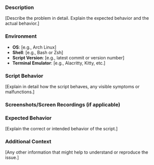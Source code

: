 ### Description

<!-- Provide a detailed description of the issue. Include information about what the script should do versus what it is actually doing. -->
[Describe the problem in detail. Explain the expected behavior and the actual behavior.]

### Environment

<!-- Provide details about the system where the issue occurred. -->
- **OS**: [e.g., Arch Linux]
- **Shell**: [e.g., Bash or Zsh]
- **Script Version**: [e.g., latest commit or version number]
- **Terminal Emulator**: [e.g., Alacritty, Kitty, etc.]

### Script Behavior

<!-- Describe how the script is behaving. Does it fail silently, produce errors, or behave unexpectedly? -->
[Explain in detail how the script behaves, any visible symptoms or malfunctions.]

### Screenshots/Screen Recordings (if applicable)

<!-- If the issue can be visually demonstrated, add screenshots or screen recordings here. -->

### Expected Behavior

<!-- A clear and concise description of what you expected the script to do. -->
[Explain the correct or intended behavior of the script.]

### Additional Context

<!-- Add any other context about the problem here, such as specific use cases, particular setups, or edge cases. -->
[Any other information that might help to understand or reproduce the issue.]

